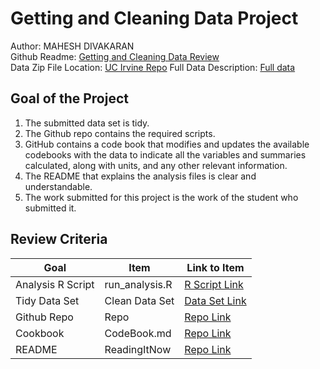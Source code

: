 # Getting and Cleaning Data Project
Author: MAHESH DIVAKARAN <br />
Github Readme: [Getting and Cleaning Data Review](https://github.com/maheshdosm/datasciencecoursera/tree/master/Getting%20and%20Cleaning%20Data%20Course%20Project "Click to go to Repo") <br />
Data Zip File Location: [UC Irvine Repo](https://d396qusza40orc.cloudfront.net/getdata%2Fprojectfiles%2FUCI%20HAR%20Dataset.zip "Clicking will download the data")
Full Data Description: [Full data](http://archive.ics.uci.edu/ml/datasets/Human+Activity+Recognition+Using+Smartphones "Click to get data")

## Goal of the Project
1. The submitted data set is tidy.
2. The Github repo contains the required scripts.
3. GitHub contains a code book that modifies and updates the available codebooks with the data to indicate all the variables and summaries calculated, along with units, and any other relevant information.
4. The README that explains the analysis files is clear and understandable.
5. The work submitted for this project is the work of the student who submitted it.

## Review Criteria

Goal | Item | Link to Item
--- | --- | ---
Analysis R Script |  run_analysis.R |  [R Script Link](https://github.com/maheshdosm/datasciencecoursera/tree/master/Getting%20and%20Cleaning%20Data%20Course%20Project/run_analysis.R "run_analysis.R")
Tidy Data Set |  Clean Data Set |  [Data Set Link](https://github.com/maheshdosm/datasciencecoursera/tree/master/Getting%20and%20Cleaning%20Data%20Course%20Project/tidyData.txt "tidyData.txt")
Github Repo | Repo |  [Repo Link](https://github.com/maheshdosm/datasciencecoursera/tree/master/Getting%20and%20Cleaning%20Data%20Course%20Project "Click to go to Repo")
Cookbook | CodeBook.md |  [Repo Link](https://github.com/maheshdosm/datasciencecoursera/tree/master/Getting%20and%20Cleaning%20Data%20Course%20Project/CodeBook.md "CodeBook.md")
README | ReadingItNow |  [Repo Link](https://github.com/maheshdosm/datasciencecoursera/tree/master/Getting%20and%20Cleaning%20Data%20Course%20Project/Readme.md "README.md")



